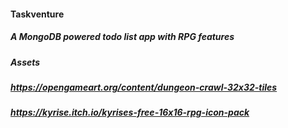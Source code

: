 #### Taskventure
##### A MongoDB powered todo list app with RPG features


##### Assets
##### https://opengameart.org/content/dungeon-crawl-32x32-tiles
##### https://kyrise.itch.io/kyrises-free-16x16-rpg-icon-pack